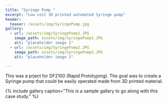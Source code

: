 ```yaml
---
title: "Syringe Pump "
excerpt: "Low cost 3D printed automated Syringe pump"
header:
  teaser: /assets/img/SyringePump.jpg
gallery:
  - url: /assets/img/SyringePump1.JPG
    image_path: assets/img/SyringePump1.JPG
    alt: "placeholder image 1"
  - url: /assets/img/SyringePump2.JPG
    image_path: assets/img/SyringePump2.JPG
    alt: "placeholder image 2"
  
---
```


This was a prject for DF2100 (Rapid Prototyping). The goal was to create a Syringe pump that could be easily operated made from 3D printed material.  

{% include gallery caption="This is a sample gallery to go along with this case study." %}
